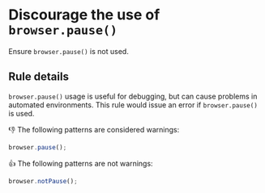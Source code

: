 # Discourage the use of `browser.pause()`

Ensure `browser.pause()` is not used.

## Rule details

`browser.pause()` usage is useful for debugging, but can cause problems in automated environments.
This rule would issue an error if `browser.pause()` is used.

:thumbsdown: The following patterns are considered warnings:

```js
browser.pause();
```

:thumbsup: The following patterns are not warnings:

```js
browser.notPause();
```

